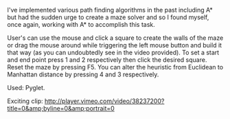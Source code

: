 I've implemented various path finding algorithms in the past including A* but had the sudden urge to create a maze solver and so I found myself, once again, working with A* to accomplish this task.


User's can use the mouse and click a square to create the walls of the maze or drag the mouse around while triggering the left mouse button and build it that way (as you can undoubtedly see in the video provided). To set a start and end point press 1 and 2 respectively then click the desired square. Reset the maze by pressing F5. You can alter the heuristic from Euclidean to Manhattan distance by pressing 4 and 3 respectively.

Used: Pyglet.

Exciting clip:
http://player.vimeo.com/video/38237200?title=0&amp;byline=0&amp;portrait=0

